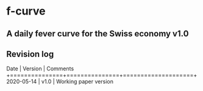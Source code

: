 # f-curve
## A daily fever curve for the Swiss economy v1.0

## Revision log
Date         | Version      | Comments
+===============+===============+====================+
2020-05-14   | v1.0 	    | Working paper version



